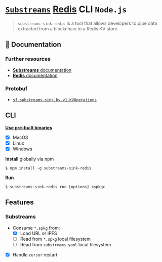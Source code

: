 # [`Substreams`](https://substreams.streamingfast.io/) [Redis](https://redis.com/) CLI `Node.js`

<!-- [<img alt="github" src="" height="20">](https://github.com/pinax-network/substreams-sink-redis) -->
<!-- [<img alt="npm" src="" height="20">](https://www.npmjs.com/package/substreams-sink-redis) -->
<!-- [<img alt="GitHub Workflow Status" src="" height="20">](https://github.com/pinax-network/substreams-sink-redis/actions?query=branch%3Amain) -->

> `substreams-sink-redis` is a tool that allows developers to pipe data extracted from a blockchain to a Redis KV store.

## 📖 Documentation

<!-- ### https://www.npmjs.com/package/substreams-sink-redis -->

### Further resources

- [**Substreams** documentation](https://substreams.streamingfast.io)
- [**Redis** documentation](https://redis.io/docs/about/)

### Protobuf

- [`sf.substreams.sink.kv.v1.KVOperations`](https://github.com/streamingfast/substreams-sink-kv/blob/develop/proto/substreams/sink/kv/v1/kv.proto)

## CLI
[**Use pre-built binaries**](https://github.com/pinax-network/substreams-sink-redis/releases)
- [x] MacOS
- [x] Linux
- [x] Windows

**Install** globally via npm
```
$ npm install -g substreams-sink-redis
```

**Run**
```
$ substreams-sink-redis run [options] <spkg>
```
## Features

### Substreams

- Consume `*.spkg` from:
  - [x] Load URL or IPFS
  - [ ] Read from `*.spkg` local filesystem
  - [ ] Read from `substreams.yaml` local filesystem
- [x] Handle `cursor` restart

<!-- ### Redis -->
